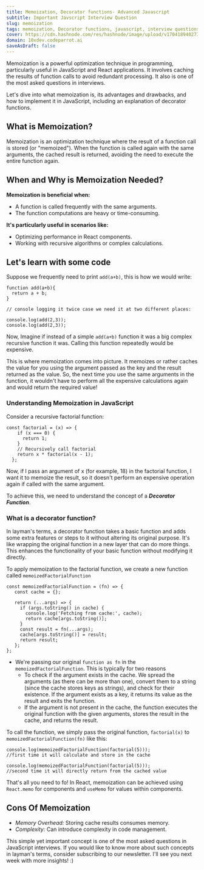 ```yaml
---
title: Memoization, Decorator functions- Advanced Javascript 
subtitle: Important Javscript Interview Question
slug: memoization
tags: memoization, Decorator functions, javascript, interview questions
cover: https://cdn.hashnode.com/res/hashnode/image/upload/v1704189402735/Dpnzs_RRe.png?auto=format
domain: 10xdev.codeparrot.ai
saveAsDraft: false
---
```


Memoization is a powerful optimization technique in programming, particularly useful in JavaScript and React applications. It involves caching the results of function calls to avoid redundant processing. It also is one of the most asked questions in interviews. 

Let's dive into what memoization is, its advantages and drawbacks, and how to implement it in JavaScript, including an explanation of decorator functions.

## What is Memoization?

Memoization is an optimization technique where the result of a function call is stored (or "memoized"). When the function is called again with the same arguments, the cached result is returned, avoiding the need to execute the entire function again.

## When and Why is Memoization Needed?

**Memoization is beneficial when:**

- A function is called frequently with the same arguments.
- The function computations are heavy or time-consuming.
  
**It's particularly useful in scenarios like:**

- Optimizing performance in React components.
- Working with recursive algorithms or complex calculations.

## Let's learn with some code

Suppose we frequently need to print `add(a+b)`, this is how we would write:

```
function add(a+b){
  return a + b;
}

// console logging it twice case we need it at two different places:

console.log(add(2,3));
console.log(add(2,3));

```

Now, Imagine if instead of a simple `add(a+b)` function it was a big complex recursive function it was. Calling this function repeatedly would be expensive.

This is where memoization comes into picture. It memoizes or rather caches the value for you using the argument passed as the key and the result returned as the value. So, the next time you use the same arguments in the function, it wouldn't have to perform all the expensive calculations again and would return the required value!

### Understanding Memoization in JavaScript

Consider a recursive factorial function:

```
const factorial = (x) => {
    if (x === 0) {
      return 1;
    }
    // Recursively call factorial
    return x * factorial(x - 1);
  };
```

Now, if I pass an argument of x (for example, 18) in the factorial function, I want it to memoize the result, so it doesn't perform an expensive operation again if called with the same argument.

To achieve this, we need to understand the concept of a ***Decorator Function***.

### What is a decorator function?

In layman's terms, a decorator function takes a basic function and adds some extra features or steps to it without altering its original purpose. It's like wrapping the original function in a new layer that can do more things. This enhances the functionality of your basic function without modifying it directly.

To apply memoization to the factorial function, we create a new function called `memoizedFactorialFunction`


```
const memoizedFactorialFunction = (fn) => {
   const cache = {};

   return (...args) => {
     if (args.toString() in cache) {
       console.log('Fetching from cache:', cache);
       return cache[args.toString()];
     }
     const result = fn(...args);
     cache[args.toString()] = result;
     return result;
   };
};

```

- We're passing our original `function as fn` in the `memoizedFactorialFunction`. This is typically for two reasons
    - To check if the argument exists in the cache. We spread the arguments (as there can be more than one), convert them to a string (since the cache stores keys as strings), and check for their existence. If the argument exists as a key, it returns its value as the result and exits the function.
    - If the argument is not present in the cache, the function executes the original function with the given arguments, stores the result in the cache, and returns the result.

To call the function, we simply pass the original function,  `factorial(x)` to `memoizedFactorialFunction(fn)` like this:

```
console.log(memoizedFactorialFunction(factorial(5)));
//first time it will calculate and store in the cache

console.log(memoizedFactorialFunction(factorial(5)));
//second time it will directly return from the cached value

```
That's all you need to fo! In React, memoization can be achieved using `React.memo` for components and `useMemo` for values within components.

## Cons Of Memoization

- *Memory Overhead:* Storing cache results consumes memory.
- *Complexity:* Can introduce complexity in code management.



This simple yet important concept is one of the most asked questions in JavaScript interviews. If you would like to know more about such concepts in layman's terms, consider subscribing to our newsletter. I'll see you next week with more insights! :)

